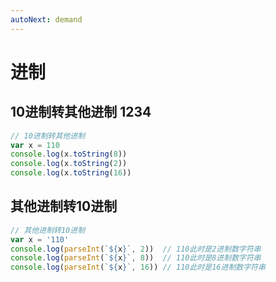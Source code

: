 ```yaml
---
autoNext: demand
---
```

# 进制

## 10进制转其他进制	1234
``` javascript	
// 10进制转其他进制	
var x = 110	
console.log(x.toString(8))	
console.log(x.toString(2))	
console.log(x.toString(16))	
```	

## 其他进制转10进制	

``` javascript	
// 其他进制转10进制	
var x = '110'	
console.log(parseInt(`${x}`, 2))  // 110此时是2进制数字符串	
console.log(parseInt(`${x}`, 8))  // 110此时是8进制数字符串	
console.log(parseInt(`${x}`, 16)) // 110此时是16进制数字符串	
```
